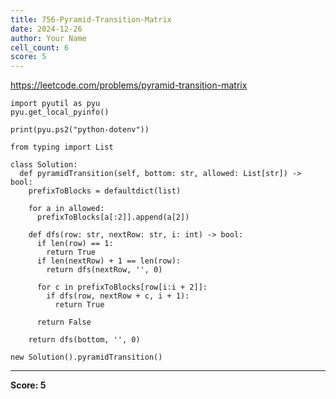 ```yaml
---
title: 756-Pyramid-Transition-Matrix
date: 2024-12-26
author: Your Name
cell_count: 6
score: 5
---
```


https://leetcode.com/problems/pyramid-transition-matrix


```
import pyutil as pyu
pyu.get_local_pyinfo()
```


```
print(pyu.ps2("python-dotenv"))
```


```
from typing import List
```


```
class Solution:
  def pyramidTransition(self, bottom: str, allowed: List[str]) -> bool:
    prefixToBlocks = defaultdict(list)

    for a in allowed:
      prefixToBlocks[a[:2]].append(a[2])

    def dfs(row: str, nextRow: str, i: int) -> bool:
      if len(row) == 1:
        return True
      if len(nextRow) + 1 == len(row):
        return dfs(nextRow, '', 0)

      for c in prefixToBlocks[row[i:i + 2]]:
        if dfs(row, nextRow + c, i + 1):
          return True

      return False

    return dfs(bottom, '', 0)
```


```
new Solution().pyramidTransition()
```


---
**Score: 5**